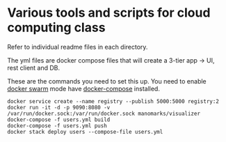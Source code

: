 Various tools and scripts for cloud computing class
=====================================================
Refer to individual readme files in each directory.

The yml files are docker compose files that will create a 3-tier app -> UI, rest client and DB.

These are the commands you need to set this up. You need to enable [docker swarm](https://docs.docker.com/engine/swarm/) mode have [docker-compose](https://docs.docker.com/compose/) installed.
```
docker service create --name registry --publish 5000:5000 registry:2
docker run -it -d -p 9090:8080 -v /var/run/docker.sock:/var/run/docker.sock manomarks/visualizer
docker-compose -f users.yml build
docker-compose -f users.yml push
docker stack deploy users --compose-file users.yml
```
